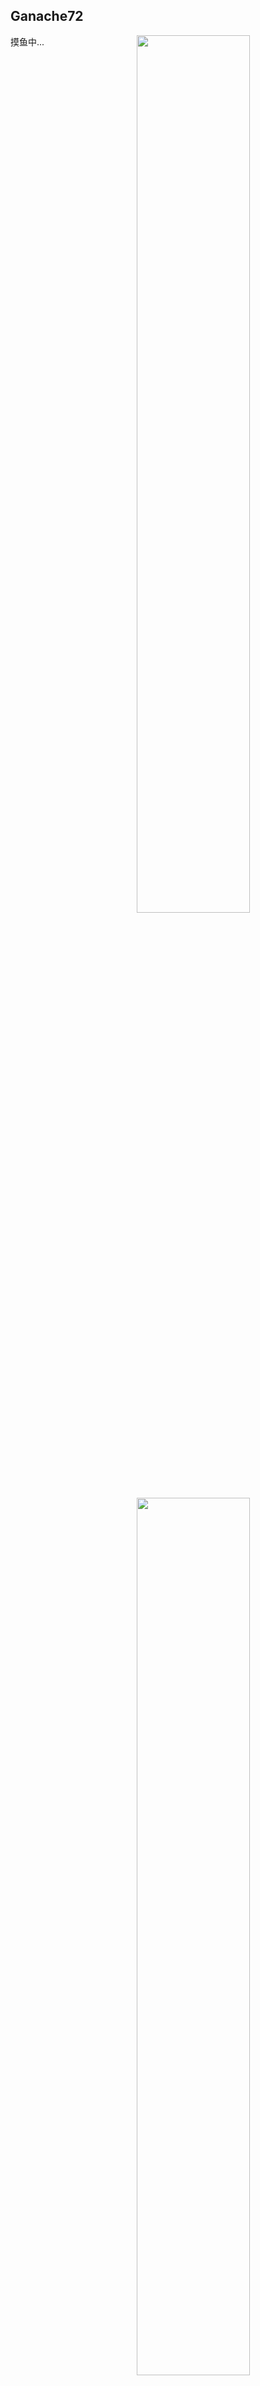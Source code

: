 ## Ganache72

<img align = "right" src = "https://git-stars.com/share/embed/Ganache72.svg" height=60% width=60%>

<img align = "right" src = "https://github-readme-stats.vercel.app/api?username=Ganache72" height=60% width=60%>

摸鱼中...